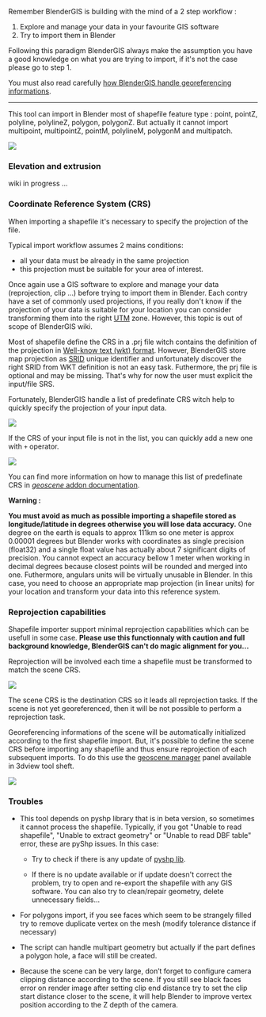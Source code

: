 Remember BlenderGIS is building with the mind of a 2 step workflow :

1. Explore and manage your data in your favourite GIS software
2. Try to import them in Blender

Following this paradigm BlenderGIS always make the assumption you have a good knowledge on what you are trying to import, if it's not the case please go to step 1.

You must also read carefully [how BlenderGIS handle georeferencing informations](https://github.com/domlysz/BlenderGIS/wiki/Gereferencing-management).

*****

This tool can import in Blender most of shapefile feature type : point, pointZ, polyline, polylineZ, polygon, polygonZ. But actually it cannot import multipoint, multipointZ, pointM, polylineM, polygonM and multipatch.

![](https://raw.githubusercontent.com/wiki/domlysz/blenderGIS/Blender27x/images/shp_import_options.jpg)

### Elevation and extrusion

wiki in progress ...


### Coordinate Reference System (CRS)

When importing a shapefile it's necessary to specify the projection of the file.

Typical import workflow assumes 2 mains conditions:
- all your data must be already in the same projection
- this projection must be suitable for your area of interest.

Once again use a GIS software to explore and manage your data (reprojection, clip ...) before trying to import them in Blender. Each contry have a set of commonly used projections, if you really don't know if the projection of your data is suitable for your location you can consider transforming them into the right [UTM](https://en.wikipedia.org/wiki/Universal_Transverse_Mercator_coordinate_system) zone. However, this topic is out of scope of BlenderGIS wiki.


Most of shapefile define the CRS in a .prj file witch contains the definition of the projection in [Well-know text (wkt) format](https://en.wikipedia.org/wiki/Well-known_text). However, BlenderGIS store map projection as [SRID](https://en.wikipedia.org/wiki/Spatial_reference_system#Identifier) unique identifier and unfortunately discover the right SRID from WKT definition is not an easy task. Futhermore, the prj file is optional and may be missing. That's why for now the user must explicit the input/file SRS.


Fortunately, BlenderGIS handle a list of predefinate CRS witch help to quickly specify the projection of your input data.

![](https://raw.githubusercontent.com/wiki/domlysz/blenderGIS/Blender27x/images/shp_import_srs.jpg)

If the CRS of your input file is not in the list, you can quickly add a new one with `+` operator.

![](https://raw.githubusercontent.com/wiki/domlysz/blenderGIS/Blender27x/images/shp_import_srs_add.jpg)

You can find more information on how to manage this list of predefinate CRS in [*geoscene* addon documentation](https://github.com/domlysz/BlenderGIS/wiki/Gereferencing-management#geoscene-addon).

**Warning :**

**You must avoid as much as possible importing a shapefile stored as longitude/latitude in degrees otherwise you will lose data accuracy.** One degree on the earth is equals to approx 111km so one meter is approx 0.00001 degrees but Blender works with coordinates as single precision (float32) and a single float value has actually about 7 significant digits of precision. You cannot expect an accuracy bellow 1 meter when working in decimal degrees because closest points will be rounded and merged into one. Futhermore, angulars units will be virtually unusable in Blender. In this case, you need to choose an appropriate map projection (in linear units) for your location and transform your data into this reference system.


### Reprojection capabilities

Shapefile importer support minimal reprojection capabilities which can be usefull in some case. **Please use this functionnaly with caution and full background knowledge, BlenderGIS can't do magic alignment for you...**

Reprojection will be involved each time a shapefile must be transformed to match the scene CRS.

![](https://raw.githubusercontent.com/wiki/domlysz/blenderGIS/Blender27x/images/shp_import_reproj_ex.jpg)

The scene CRS is the destination CRS so it leads all reprojection tasks. If the scene is not yet georeferenced, then it will be not possible to perform a reprojection task.

Georeferencing informations of the scene will be automatically initialized according to the first shapefile import. But, it's possible to define the scene CRS before importing any shapefile and thus ensure reprojection of each subsequent imports. To do this use the [geoscene manager](https://github.com/domlysz/BlenderGIS/wiki/Gereferencing-management#Geoscene-addon) panel available in 3dview tool sheft.


![](https://raw.githubusercontent.com/wiki/domlysz/blenderGIS/Blender27x/images/geoscene_set_crs.jpg)


### Troubles

* This tool depends on pyshp library that is in beta version, so sometimes it cannot process the shapefile. Typically, if you got "Unable to read shapefile", "Unable to extract geometry" or "Unable to read DBF table" error, these are pyShp issues. In this case:

    * Try to check if there is any update of [pyshp lib](http://code.google.com/p/pyshp/downloads/list).

    * If there is no update available or if update doesn't correct the problem, try to open and re-export the shapefile with any GIS software. You can also try to clean/repair geometry, delete unnecessary fields...

* For polygons import, if you see faces which seem to be strangely filled try to remove duplicate vertex on the mesh (modify tolerance distance if necessary)

* The script can handle multipart geometry but actually if the part defines a polygon hole, a face will still be created.

* Because the scene can be very large, don’t forget to configure camera clipping distance according to the scene. If you still see black faces error on render image after setting clip end distance try to set the clip start distance closer to the scene, it will help Blender to improve vertex position according to the Z depth of the camera.

